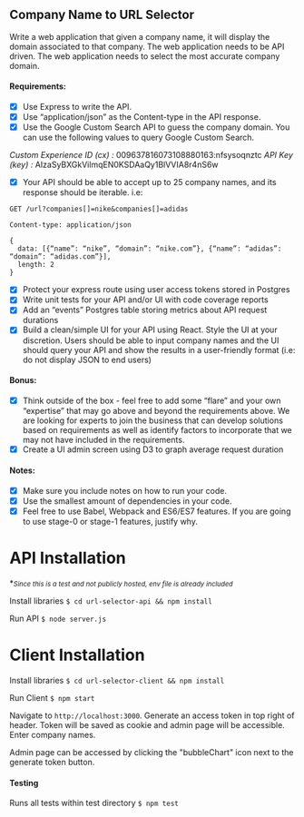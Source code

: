 ## Company Name to URL Selector

Write a web application that given a company name, it will display the domain associated to that company. The web application needs to be API driven. The web application needs to select the most accurate company domain.

#### Requirements:
- [x] Use Express to write the API.
- [x] Use “application/json” as the Content-type in the API response.
- [x] Use the Google Custom Search API to guess the company domain. You can use the following values to query Google Custom Search.

*Custom Experience ID (cx) :* 009637816073108880163:nfsysoqnztc
*API Key (key) :* AIzaSyBXGkVilmqEN0KSDAaQy1BlVVIA8r4nS6w

- [x] Your API should be able to accept up to 25 company names, and its response should be iterable. i.e:

`GET /url?companies[]=nike&companies[]=adidas`

```
Content-type: application/json

{
  data: [{“name”: “nike”, “domain”: “nike.com”}, {“name”: “adidas”: “domain”: “adidas.com”}],
  length: 2
}
```

- [x] Protect your express route using user access tokens stored in Postgres
- [x] Write unit tests for your API and/or UI with code coverage reports
- [x] Add an “events” Postgres table storing metrics about API request durations
- [x] Build a clean/simple UI for your API using React. Style the UI at your discretion. Users should be able to input company names and the UI should query your API and show the results in a user-friendly format (i.e: do not display JSON to end users)

#### Bonus:
- [x] Think outside of the box - feel free to add some “flare” and your own “expertise” that may go above and beyond the requirements above. We are looking for experts to join the business that can develop solutions based on requirements as well as identify factors to incorporate that we may not have included in the requirements.
- [x] Create a UI admin screen using D3 to graph average request duration

#### Notes:
- [x] Make sure you include notes on how to run your code.
- [x] Use the smallest amount of dependencies in your code.
- [x] Feel free to use Babel, Webpack and ES6/ES7 features. If you are going to use stage-0 or stage-1 features, justify why.

# API Installation

**<small>*Since this is a test and not publicly hosted, env file is already included</small>**

Install libraries
`$ cd url-selector-api && npm install`

Run API
`$ node server.js`

# Client Installation

Install libraries
`$ cd url-selector-client && npm install`

Run Client
`$ npm start`

Navigate to `http://localhost:3000`. Generate an access token in top right of header. Token will be saved as cookie and admin page will be accessible. Enter company names.

Admin page can be accessed by clicking the "bubbleChart" icon next to the generate token button.

#### Testing

Runs all tests within test directory
`$ npm test`
